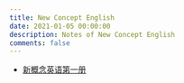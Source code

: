 ```yaml
---
title: New Concept English
date: 2021-01-05 00:00:00
description: Notes of New Concept English
comments: false
---
```


- [新概念英语第一册](../nce-book-one/)
